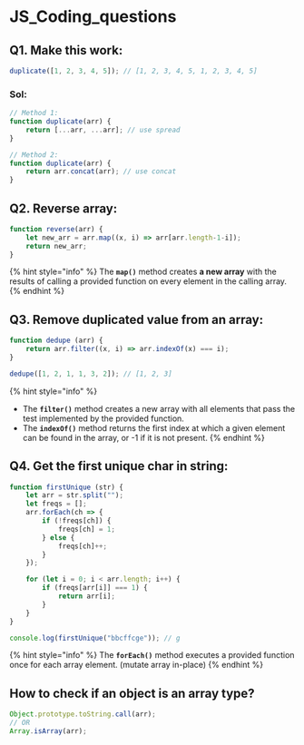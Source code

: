 # JS\_Coding\_questions

## Q1. Make this work:

```javascript
duplicate([1, 2, 3, 4, 5]); // [1, 2, 3, 4, 5, 1, 2, 3, 4, 5]
```

### Sol:

```javascript
// Method 1:
function duplicate(arr) {
    return [...arr, ...arr]; // use spread
}

// Method 2:
function duplicate(arr) {
    return arr.concat(arr); // use concat
}
```

## Q2. Reverse array:

```javascript
function reverse(arr) {
    let new_arr = arr.map((x, i) => arr[arr.length-1-i]);
    return new_arr;
}
```

{% hint style="info" %}
The **`map()`** method creates **a new array** with the results of calling a provided function on every element in the calling array.
{% endhint %}

## Q3. Remove duplicated value from an array:

```javascript
function dedupe (arr) {
    return arr.filter((x, i) => arr.indexOf(x) === i);
}

dedupe([1, 2, 1, 1, 3, 2]); // [1, 2, 3]
```

{% hint style="info" %}
* The **`filter()`** method creates a new array with all elements that pass the test implemented by the provided function.
* The **`indexOf()`** method returns the first index at which a given element can be found in the array, or -1 if it is not present.
{% endhint %}

## Q4. Get the first unique char in string:

```javascript
function firstUnique (str) {
	let arr = str.split("");
	let freqs = [];
	arr.forEach(ch => {
		if (!freqs[ch]) {
			freqs[ch] = 1;
		} else {
			freqs[ch]++;
		}
	});

	for (let i = 0; i < arr.length; i++) {
		if (freqs[arr[i]] === 1) {
			return arr[i];
		}
	}
}

console.log(firstUnique("bbcffcge")); // g
```

{% hint style="info" %}
The **`forEach()`** method executes a provided function once for each array element. \(mutate array in-place\)
{% endhint %}

## How to check if an object is an array type?

```javascript
Object.prototype.toString.call(arr);
// OR
Array.isArray(arr);
```

